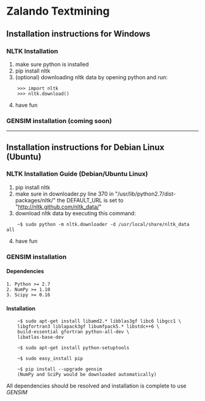 # Zalando Textmining

## Installation instructions for Windows

### NLTK Installation
1. make sure python is installed
2. pip install nltk
3. (optional) downloading nltk data by opening python and run:
```
    >>> import nltk
    >>> nltk.download()
```
4. have fun

### GENSIM installation (coming soon)
---

## Installation instructions for Debian Linux (Ubuntu)

### NLTK Installation Guide (Debian/Ubuntu Linux)
1. pip install nltk
2. make sure in downloader.py line 370 in "/usr/lib/python2.7/dist-packages/nltk/" the DEFAULT_URL is set to "http://nltk.github.com/nltk_data/"
3. download nltk data by executing this command:
```
	~$ sudo python -m nltk.downloader -d /usr/local/share/nltk_data all
```
4. have fun

### GENSIM installation

#### Dependencies

	1. Python >= 2.7
	2. NumPy >= 1.10
	3. Scipy >= 0.16

#### Installation
```
	~$ sudo apt-get install libamd2.* libblas3gf libc6 libgcc1 \
	libgfortran3 liblapack3gf libumfpack5.* libstdc++6 \
	build-essential gfortran python-all-dev \
	libatlas-base-dev 

	~$ sudo apt-get install python-setuptools

	~$ sudo easy_install pip

	~$ pip install --upgrade gensim
	(NumPy and SciPy would be downloaded automatically)

```

All dependencies should be resolved and installation is complete to use *GENSIM*
